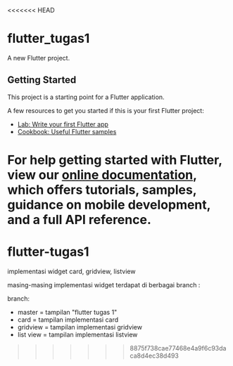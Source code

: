<<<<<<< HEAD
# flutter_tugas1

A new Flutter project.

## Getting Started

This project is a starting point for a Flutter application.

A few resources to get you started if this is your first Flutter project:

- [Lab: Write your first Flutter app](https://flutter.io/docs/get-started/codelab)
- [Cookbook: Useful Flutter samples](https://flutter.io/docs/cookbook)

For help getting started with Flutter, view our 
[online documentation](https://flutter.io/docs), which offers tutorials, 
samples, guidance on mobile development, and a full API reference.
=======
# flutter-tugas1
implementasi widget card, gridview, listview

masing-masing implementasi widget terdapat di berbagai branch :

branch: 
- master    = tampilan "flutter tugas 1"
- card      = tampilan implementasi card
- gridview  = tampilan implementasi gridview
- list view = tampilan implementasi listview
>>>>>>> 8875f738cae77468e4a9f6c93daca8d4ec38d493
